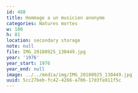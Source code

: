 ```yaml
---
id: 488
title: Hommage a un musicien anonyme
categories: Natures mortes
w: 100
h: 81
location: secondary storage
note: null
file: IMG_20180925_130449.jpg
year: '1976'
year_start: 1976
year_end: null
image: ../../media/img/IMG_20180925_130449.jpg
uuid: 5cc27beb-fc42-4266-a706-17d3fa911f5c
---
```


